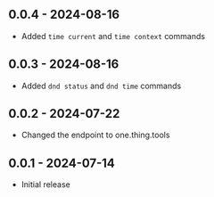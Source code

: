 ## 0.0.4 - 2024-08-16

- Added `time current` and `time context` commands

## 0.0.3 - 2024-08-16

- Added `dnd status` and `dnd time` commands

## 0.0.2 - 2024-07-22

- Changed the endpoint to one.thing.tools

## 0.0.1 - 2024-07-14

- Initial release
